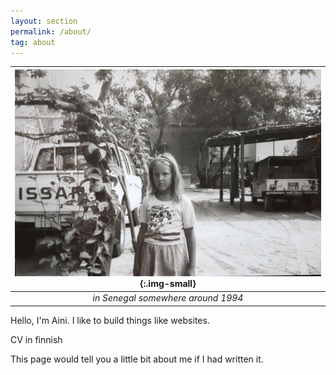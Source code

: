 ```yaml
---
layout: section
permalink: /about/
tag: about
---
```


| ![a small Aini](/assets/images/aini.jpg){:.img-small} | 
|:--:| 
| *in Senegal somewhere around 1994* 

Hello, I'm Aini. I like to build things like websites.

CV in finnish

This page would tell you a little bit about me if I had written it.
